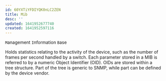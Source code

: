 ```yaml
---
id: 60YXTiYFDIYQK0nLC2ZEN
title: Mib
desc: ''
updated: 1641952677740
created: 1641952597116
---
```


`M`anagement `I`nformation `B`ase

Holds statistics relating to the activity of the device, such as the number of frames per second handled by a switch. 
Each parameter stored in a MIB is referred to by a numeric Object Identifier (OID).
OIDs are stored within a tree structure. 
Part of the tree is generic to SNMP, while part can be defined by the device vendor.

